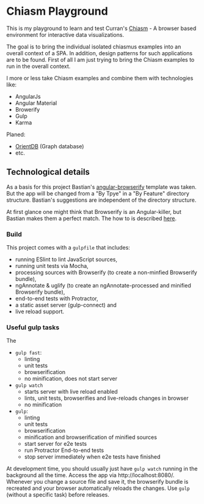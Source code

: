 # Chiasm Playground

This is my playground to learn and test Curran's [Chiasm](https://github.com/chiasm-project/chiasm) - A browser based 
environment for interactive data visualizations.

The goal is to bring the individual isolated chiasmus examples into an overall context of a SPA. 
In addition, design patterns for such applications are to be found.
First of all I am just trying to bring the Chiasm examples to run in the overall context.
 
I more or less take Chiasm examples and combine them with technologies like:
* AngularJs
* Angular Material
* Browerify
* Gulp
* Karma

Planed:
* [OrientDB](http://orientdb.com/) (Graph database)
* etc.

## Technological details

As a basis for this project Bastian's [angular-browserify](https://github.com/basti1302/angular-browserify) template was 
taken. But the app will be changed from a "By Tpye" in a "By Feature" directory structure. 
Bastian's suggestions are independent of the directory structure. 

At first glance one might think that Browserify is an 
Angular-killer, but Bastian makes them a perfect match. The how to is described [here](https://blog.codecentric.de/en/2014/08/angularjs-browserify/).

### Build

This project comes with a `gulpfile` that includes:

* running ESlint to lint JavaScript sources,
* running unit tests via Mocha,
* processing sources with Browserify (to create a non-minfied Browserify bundle),
* ngAnnotate & uglify (to create an ngAnnotate-processed and minified Browserify bundle),
* end-to-end tests with Protractor,
* a static asset server (gulp-connect) and
* live reload support.

### Useful gulp tasks

The
* `gulp fast`:
    * linting
    * unit tests
    * browserification
    * no minification, does not start server
 * `gulp watch`
    * starts server with live reload enabled
    * lints, unit tests, browserifies and live-reloads changes in browser
    * no minification
* `gulp`:
    * linting
    * unit tests
    * browserification
    * minification and browserification of minified sources
    * start server for e2e tests
    * run Protractor End-to-end tests
    * stop server immediately when e2e tests have finished

At development time, you should usually just have `gulp watch` running in the background all the time. Access the app via http://localhost:8080/. Whenever you change a source file and save it, the browserify bundle is recreated and your browser automatically reloads the changes. Use `gulp` (without a specific task) before releases.
